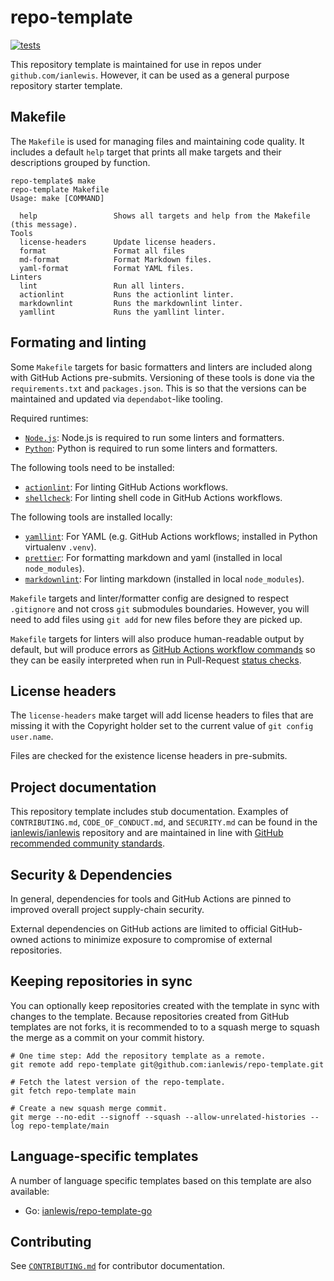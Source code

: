 # repo-template

[![tests](https://github.com/ianlewis/repo-template/actions/workflows/pre-submit.units.yml/badge.svg)](https://github.com/ianlewis/repo-template/actions/workflows/pre-submit.units.yml)

This repository template is maintained for use in repos under
`github.com/ianlewis`. However, it can be used as a general purpose repository
starter template.

## Makefile

The `Makefile` is used for managing files and maintaining code quality. It
includes a default `help` target that prints all make targets and their
descriptions grouped by function.

```shell
repo-template$ make
repo-template Makefile
Usage: make [COMMAND]

  help                 Shows all targets and help from the Makefile (this message).
Tools
  license-headers      Update license headers.
  format               Format all files
  md-format            Format Markdown files.
  yaml-format          Format YAML files.
Linters
  lint                 Run all linters.
  actionlint           Runs the actionlint linter.
  markdownlint         Runs the markdownlint linter.
  yamllint             Runs the yamllint linter.
```

## Formating and linting

Some `Makefile` targets for basic formatters and linters are included along
with GitHub Actions pre-submits. Versioning of these tools is done via the
`requirements.txt` and `packages.json`. This is so that the versions can be
maintained and updated via `dependabot`-like tooling.

Required runtimes:

- [`Node.js`]: Node.js is required to run some linters and formatters.
- [`Python`]: Python is required to run some linters and formatters.

The following tools need to be installed:

- [`actionlint`]: For linting GitHub Actions workflows.
- [`shellcheck`]: For linting shell code in GitHub Actions workflows.

The following tools are installed locally:

- [`yamllint`]: For YAML (e.g. GitHub Actions workflows; installed in Python virtualenv `.venv`).
- [`prettier`]: For formatting markdown and yaml (installed in local
  `node_modules`).
- [`markdownlint`]: For linting markdown (installed in local `node_modules`).

`Makefile` targets and linter/formatter config are designed to respect
`.gitignore` and not cross `git` submodules boundaries. However, you will need
to add files using `git add` for new files before they are picked up.

`Makefile` targets for linters will also produce human-readable output by
default, but will produce errors as [GitHub Actions workflow
commands](https://docs.github.com/en/actions/writing-workflows/choosing-what-your-workflow-does/workflow-commands-for-github-actions)
so they can be easily interpreted when run in Pull-Request [status
checks](https://docs.github.com/en/pull-requests/collaborating-with-pull-requests/collaborating-on-repositories-with-code-quality-features/about-status-checks).

## License headers

The `license-headers` make target will add license headers to files that are
missing it with the Copyright holder set to the current value of `git config
user.name`.

Files are checked for the existence license headers in pre-submits.

## Project documentation

This repository template includes stub documentation. Examples of
`CONTRIBUTING.md`, `CODE_OF_CONDUCT.md`, and `SECURITY.md` can be found in the
[ianlewis/ianlewis](https://github.com/ianlewis/ianlewis) repository and are
maintained in line with [GitHub recommended community
standards](https://opensource.guide/).

## Security & Dependencies

In general, dependencies for tools and GitHub Actions are pinned to improved
overall project supply-chain security.

External dependencies on GitHub actions are limited to official GitHub-owned
actions to minimize exposure to compromise of external repositories.

## Keeping repositories in sync

You can optionally keep repositories created with the template in sync with
changes to the template. Because repositories created from GitHub templates are
not forks, it is recommended to to a squash merge to squash the merge as a
commit on your commit history.

```shell
# One time step: Add the repository template as a remote.
git remote add repo-template git@github.com:ianlewis/repo-template.git

# Fetch the latest version of the repo-template.
git fetch repo-template main

# Create a new squash merge commit.
git merge --no-edit --signoff --squash --allow-unrelated-histories --log repo-template/main
```

## Language-specific templates

A number of language specific templates based on this template are also available:

- Go: [ianlewis/repo-template-go](https://github.com/ianlewis/repo-template-go)

## Contributing

See [`CONTRIBUTING.md`](./CONTRIBUTING.md) for contributor documentation.

[`Node.js`]: https://nodejs.org/
[`Python`]: https://www.python.org/
[`actionlint`]: https://github.com/rhysd/actionlint
[`markdownlint`]: https://github.com/DavidAnson/markdownlint
[`prettier`]: https://prettier.io/
[`shellcheck`]: https://www.shellcheck.net/
[`yamllint`]: https://www.yamllint.com/
